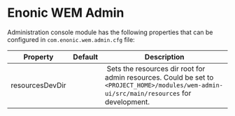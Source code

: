 
# Enonic WEM Admin

Administration console module has the following properties that can be configured in `com.enonic.wem.admin.cfg` file:

Property | Default | Description
--- | --- | ---
resourcesDevDir | <none> | Sets the resources dir root for admin resources. Could be set to `<PROJECT_HOME>/modules/wem-admin-ui/src/main/resources` for development.
